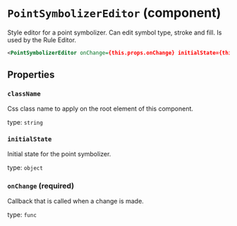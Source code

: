 `PointSymbolizerEditor` (component)
===================================

Style editor for a point symbolizer. Can edit symbol type, stroke and fill. Is used by the Rule Editor.

```xml
<PointSymbolizerEditor onChange={this.props.onChange} initialState={this.props.initialState} />
```

Properties
----------

### `className`

Css class name to apply on the root element of this component.

type: `string`


### `initialState`

Initial state for the point symbolizer.

type: `object`



### `onChange` (required)

Callback that is called when a change is made.

type: `func`

